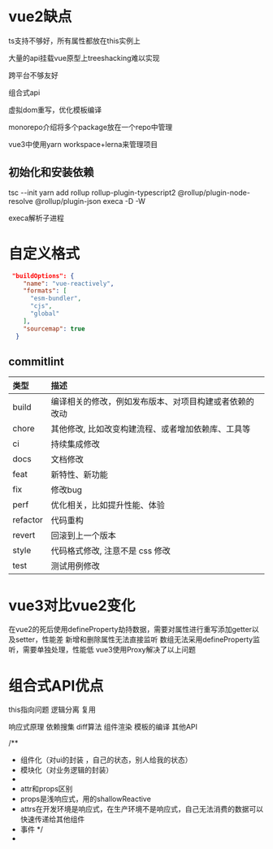 # vue2缺点

ts支持不够好，所有属性都放在this实例上

大量的api挂载vue原型上treeshacking难以实现

跨平台不够友好

组合式api

虚拟dom重写，优化模板编译

monorepo介绍将多个package放在一个repo中管理

vue3中使用yarn workspace+lerna来管理项目

## 初始化和安装依赖

tsc --init
yarn add rollup rollup-plugin-typescript2 @rollup/plugin-node-resolve @rollup/plugin-json execa -D -W

execa解析子进程

# 自定义格式

```json
 "buildOptions": {
    "name": "vue-reactively",
    "formats": [
      "esm-bundler",
      "cjs",
      "global"
    ],
    "sourcemap": true
  }
```


##  commitlint

|类型	|描述|
|:---|:---|
|build	|编译相关的修改，例如发布版本、对项目构建或者依赖的改动|
|chore|	其他修改, 比如改变构建流程、或者增加依赖库、工具等|
|ci|	持续集成修改|
|docs|	文档修改|
|feat|	新特性、新功能|
|fix|	修改bug|
|perf	|优化相关，比如提升性能、体验|
|refactor|	代码重构|
|revert|	回滚到上一个版本|
|style|	代码格式修改, 注意不是 css 修改|
|test|	测试用例修改|

# vue3对比vue2变化
在vue2的死后使用defineProperty劫持数据，需要对属性进行重写添加getter以及setter，性能差
新增和删除属性无法直接监听
数组无法采用defineProperty监听，需要单独处理，性能低
vue3使用Proxy解决了以上问题
# 组合式API优点
this指向问题
逻辑分离
复用


响应式原理  依赖搜集  diff算法   组件渲染  模板的编译  其他API


/**
* 组件化（对ui的封装 ，自己的状态，别人给我的状态）
* 模块化（对业务逻辑的封装）
*
* attr和props区别
* props是浅响应式，用的shallowReactive
* attrs在开发环境是响应式，在生产环境不是响应式，自己无法消费的数据可以快速传递给其他组件
* 事件
*/
* 

